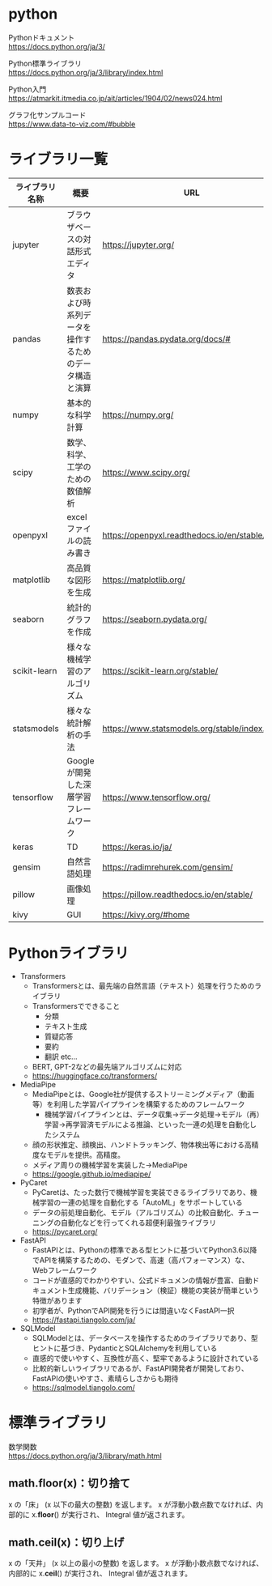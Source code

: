 # python
Pythonドキュメント<br>
https://docs.python.org/ja/3/

Python標準ライブラリ<br>
https://docs.python.org/ja/3/library/index.html

Python入門<br>
https://atmarkit.itmedia.co.jp/ait/articles/1904/02/news024.html

グラフ化サンプルコード<br>
https://www.data-to-viz.com/#bubble

# ライブラリ一覧

|  ライブラリ名称  |  概要  |  URL  |  GitHub  |
| ---- | ---- | ---- | ---- |
|  jupyter  |  ブラウザベースの対話形式エディタ  | https://jupyter.org/ |https://github.com/jupyterlab/jupyterlab|
|  pandas  |  数表および時系列データを操作するためのデータ構造と演算  | https://pandas.pydata.org/docs/# |https://github.com/pandas-dev/pandas|
|  numpy  |  基本的な科学計算  | https://numpy.org/ |https://github.com/numpy/numpy|
|  scipy  |  数学、科学、工学のための数値解析  | https://www.scipy.org/ |https://github.com/scipy/scipy|
|  openpyxl  |  excelファイルの読み書き  | https://openpyxl.readthedocs.io/en/stable/ |https://foss.heptapod.net/openpyxl/openpyxl|
|  matplotlib  |  高品質な図形を生成  | https://matplotlib.org/ |https://github.com/matplotlib/matplotlib|
|  seaborn  |  統計的グラフを作成  | https://seaborn.pydata.org/ |https://github.com/mwaskom/seaborn|
|  scikit-learn  |  様々な機械学習のアルゴリズム  | https://scikit-learn.org/stable/ |https://github.com/scikit-learn/scikit-learn|
|  statsmodels  |  様々な統計解析の手法  | https://www.statsmodels.org/stable/index.html |https://github.com/statsmodels/statsmodels|
|  tensorflow  |  Googleが開発した深層学習フレームワーク  | https://www.tensorflow.org/ |https://github.com/tensorflow/tensorflow|
|  keras  |  TD  | https://keras.io/ja/ |https://github.com/keras-team/keras|
|  gensim  |  自然言語処理  | https://radimrehurek.com/gensim/ |https://github.com/RaRe-Technologies/gensim|
|  pillow  |  画像処理  | https://pillow.readthedocs.io/en/stable/ |https://github.com/python-pillow/Pillow|
|  kivy  |  GUI  | https://kivy.org/#home |https://github.com/kivy/kivy|



# Pythonライブラリ
- Transformers
    - Transformersとは、最先端の自然言語（テキスト）処理を行うためのライブラリ
    - Transformersでできること
        - 分類
        - テキスト生成
        - 質疑応答
        - 要約
        - 翻訳 etc...
    - BERT, GPT-2などの最先端アルゴリズムに対応
    - https://huggingface.co/transformers/
- MediaPipe
    - MediaPipeとは、Google社が提供するストリーミングメディア（動画等）を利用した学習パイプラインを構築するためのフレームワーク
        - 機械学習パイプラインとは、データ収集→データ処理→モデル（再）学習→再学習済モデルによる推論、といった一連の処理を自動化したシステム
    - 顔の形状推定、顔検出、ハンドトラッキング、物体検出等における高精度なモデルを提供。高精度。
    - メディア周りの機械学習を実装した→MediaPipe
    - https://google.github.io/mediapipe/
- PyCaret
    - PyCaretは、たった数行で機械学習を実装できるライブラリであり、機械学習の一連の処理を自動化する「AutoML」をサポートしている
    - データの前処理自動化、モデル（アルゴリズム）の比較自動化、チューニングの自動化などを行ってくれる超便利最強ライブラリ
    - https://pycaret.org/
- FastAPI
    - FastAPIとは、Pythonの標準である型ヒントに基づいてPython3.6以降でAPIを構築するための、モダンで、高速（高パフォーマンス）な、Webフレームワーク
    - コードが直感的でわかりやすい、公式ドキュメンの情報が豊富、自動ドキュメント生成機能、バリデーション（検証）機能の実装が簡単という特徴があります
    - 初学者が、PythonでAPI開発を行うには間違いなくFastAPI一択
    - https://fastapi.tiangolo.com/ja/
- SQLModel
    - SQLModelとは、データベースを操作するためのライブラリであり、型ヒントに基づき、PydanticとSQLAlchemyを利用している
    - 直感的で使いやすく、互換性が高く、堅牢であるように設計されている
    - 比較的新しいライブラリであるが、FastAPI開発者が開発しており、FastAPIの使いやすさ、素晴らしさからも期待
    - https://sqlmodel.tiangolo.com/

# 標準ライブラリ  
数学関数  
https://docs.python.org/ja/3/library/math.html  
## math.floor(x)：切り捨て  
x の「床」 (x 以下の最大の整数) を返します。 x が浮動小数点数でなければ、内部的に x.__floor__() が実行され、 Integral 値が返されます。  
## math.ceil(x)：切り上げ  
x の「天井」 (x 以上の最小の整数) を返します。 x が浮動小数点数でなければ、内部的に x.__ceil__() が実行され、 Integral 値が返されます。  
